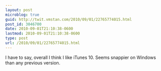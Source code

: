 ```yaml
---
layout: post
microblog: true
guid: http://twit.vmstan.com/2010/09/01/22765774015.html
post_id: 3046700
date: 2010-09-01T21:10:38-0600
lastmod: 2010-09-01T21:10:38-0600
type: post
url: /2010/09/01/22765774015.html
---
```

I have to say, overall I think I like iTunes 10. Seems snappier on Windows than any previous version.
